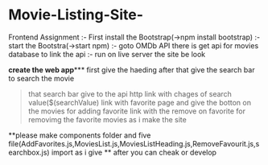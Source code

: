 # Movie-Listing-Site-
Frontend Assignment 
:- First install the Bootstrap(->npm install bootstrap)
:- start the Bootstra(->start npm)
:- goto OMDb API there is get api for movies database to link the api 
:- run on live server 
the site be look 



************create the web app***************
first give the haeding after that give the search bar to search the movie
>that search bar give to the api http link with chages of search value($(searchValue)
>link with favorite page and give the botton on the movies for adding favorite
>link with the remove on favorite for removimg the favorite movies
>as i make the site

**please make components folder and five file(AddFavorites.js,MoviesList.js,MoviesListHeading.js,RemoveFavourit.js,searchbox.js) import as i give 
** after you can cheak or develop
